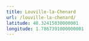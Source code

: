 ```yaml
---
title: Louville-la-Chenard
url: /louville-la-chenard/
latitude: 48.32415030000001
longitude: 1.7867391000000001
---
```

